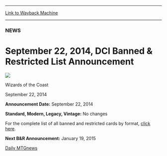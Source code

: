 
---
[Link to Wayback Machine](https://web.archive.org/web/20140924053650/http://magic.wizards.com/en/articles/archive/news/september-22-2014-dci-banned-restricted-list-announcement-2014-09-22)

[_metadata_:description]:- "Announcement Date: September 22, 2014 Standard, Modern, Legacy, Vintage: No changes For the complete list of all banned and restricted cards by format, click here. Next B&R Announcement: January 19, 2015"
[_metadata_:generator]:- "Drupal 7 (http://drupal.org)"
[_metadata_:node]:- "266851"
[_metadata_:publish_date]:- "2014-09-22"
[_metadata_:source]:- "div-main"
[_metadata_:title]:- "September 22, 2014, DCI Banned & Restricted List Announcement"
[_metadata_:wayback_capture_timestamp]:- "2014-09-24 05:36:50"
[_metadata_:wayback_raw_url]:- "https://web.archive.org/web/20140924053650id_/http://magic.wizards.com/en/articles/archive/news/september-22-2014-dci-banned-restricted-list-announcement-2014-09-22"
[_metadata_:wayback_url]:- "http://magic.wizards.com/en/articles/archive/news/september-22-2014-dci-banned-restricted-list-announcement-2014-09-22"
---





### NEWS


September 22, 2014, DCI Banned & Restricted List Announcement
=============================================================



![](https://media.magic.wizards.com/styles/auth_small/public/images/person/wizards_authorpic_larger.jpg)

Wizards of the Coast




September 22, 2014
 










**Announcement Date:** September 22, 2014


**Standard, Modern, Legacy, Vintage:** No changes



For the complete list of all banned and restricted cards by format, [click here](http://magic.wizards.com/gameinfo/gameplay/formats/bannedrestricted).



**Next B&R Announcement:** January 19, 2015


[Daily MTG](/en/tags/daily-mtg)[news](/en/tags/news)





 
 




  







